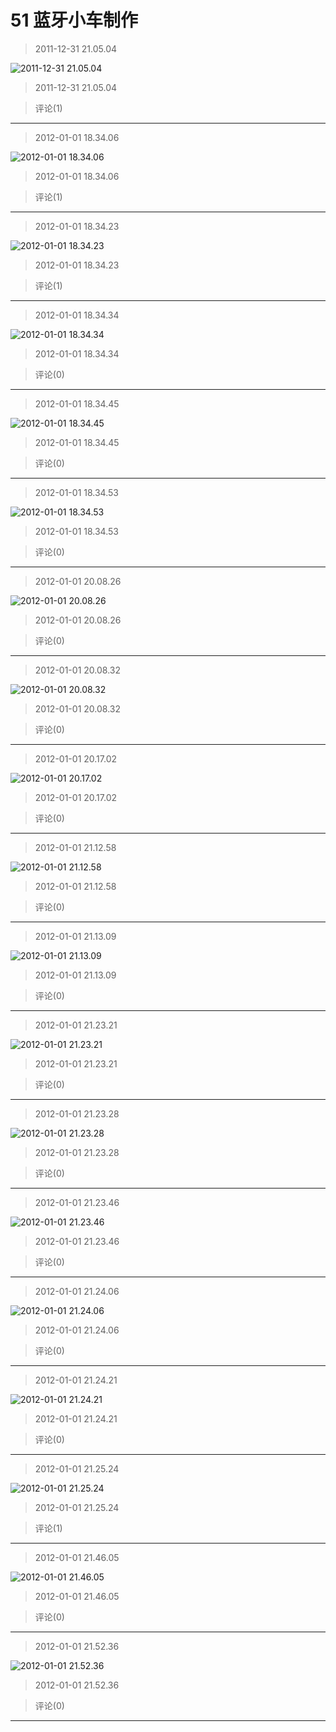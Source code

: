 # 51 蓝牙小车制作

> 2011-12-31 21.05.04

![2011-12-31 21.05.04](https://pan.4a1801.life:11443/d/public/Qzone/Albums/最爱/51蓝牙小车制作/01_2011-12-31_21.05.04_32A6167B.webp)

> 2011-12-31 21.05.04

> 评论(1)

---

> 2012-01-01 18.34.06

![2012-01-01 18.34.06](https://pan.4a1801.life:11443/d/public/Qzone/Albums/最爱/51蓝牙小车制作/02_2012-01-01_18.34.06_1C9E40B2.webp)

> 2012-01-01 18.34.06

> 评论(1)

---

> 2012-01-01 18.34.23

![2012-01-01 18.34.23](https://pan.4a1801.life:11443/d/public/Qzone/Albums/最爱/51蓝牙小车制作/03_2012-01-01_18.34.23_16589AB7.webp)

> 2012-01-01 18.34.23

> 评论(1)

---

> 2012-01-01 18.34.34

![2012-01-01 18.34.34](https://pan.4a1801.life:11443/d/public/Qzone/Albums/最爱/51蓝牙小车制作/04_2012-01-01_18.34.34_9B1D5DEB.webp)

> 2012-01-01 18.34.34

> 评论(0)

---

> 2012-01-01 18.34.45

![2012-01-01 18.34.45](https://pan.4a1801.life:11443/d/public/Qzone/Albums/最爱/51蓝牙小车制作/05_2012-01-01_18.34.45_ACD72F83.webp)

> 2012-01-01 18.34.45

> 评论(0)

---

> 2012-01-01 18.34.53

![2012-01-01 18.34.53](https://pan.4a1801.life:11443/d/public/Qzone/Albums/最爱/51蓝牙小车制作/06_2012-01-01_18.34.53_86643FD5.webp)

> 2012-01-01 18.34.53

> 评论(0)

---

> 2012-01-01 20.08.26

![2012-01-01 20.08.26](https://pan.4a1801.life:11443/d/public/Qzone/Albums/最爱/51蓝牙小车制作/07_2012-01-01_20.08.26_6AE4A7FA.webp)

> 2012-01-01 20.08.26

> 评论(0)

---

> 2012-01-01 20.08.32

![2012-01-01 20.08.32](https://pan.4a1801.life:11443/d/public/Qzone/Albums/最爱/51蓝牙小车制作/08_2012-01-01_20.08.32_8964F16E.webp)

> 2012-01-01 20.08.32

> 评论(0)

---

> 2012-01-01 20.17.02

![2012-01-01 20.17.02](https://pan.4a1801.life:11443/d/public/Qzone/Albums/最爱/51蓝牙小车制作/09_2012-01-01_20.17.02_8EAE1DBD.webp)

> 2012-01-01 20.17.02

> 评论(0)

---

> 2012-01-01 21.12.58

![2012-01-01 21.12.58](https://pan.4a1801.life:11443/d/public/Qzone/Albums/最爱/51蓝牙小车制作/10_2012-01-01_21.12.58_27517D3E.webp)

> 2012-01-01 21.12.58

> 评论(0)

---

> 2012-01-01 21.13.09

![2012-01-01 21.13.09](https://pan.4a1801.life:11443/d/public/Qzone/Albums/最爱/51蓝牙小车制作/11_2012-01-01_21.13.09_A1FD08E8.webp)

> 2012-01-01 21.13.09

> 评论(0)

---

> 2012-01-01 21.23.21

![2012-01-01 21.23.21](https://pan.4a1801.life:11443/d/public/Qzone/Albums/最爱/51蓝牙小车制作/12_2012-01-01_21.23.21_E0CC35F0.webp)

> 2012-01-01 21.23.21

> 评论(0)

---

> 2012-01-01 21.23.28

![2012-01-01 21.23.28](https://pan.4a1801.life:11443/d/public/Qzone/Albums/最爱/51蓝牙小车制作/13_2012-01-01_21.23.28_AF8C9761.webp)

> 2012-01-01 21.23.28

> 评论(0)

---

> 2012-01-01 21.23.46

![2012-01-01 21.23.46](https://pan.4a1801.life:11443/d/public/Qzone/Albums/最爱/51蓝牙小车制作/14_2012-01-01_21.23.46_FBAD8399.webp)

> 2012-01-01 21.23.46

> 评论(0)

---

> 2012-01-01 21.24.06

![2012-01-01 21.24.06](https://pan.4a1801.life:11443/d/public/Qzone/Albums/最爱/51蓝牙小车制作/15_2012-01-01_21.24.06_FE4A8524.webp)

> 2012-01-01 21.24.06

> 评论(0)

---

> 2012-01-01 21.24.21

![2012-01-01 21.24.21](https://pan.4a1801.life:11443/d/public/Qzone/Albums/最爱/51蓝牙小车制作/16_2012-01-01_21.24.21_18FD88EA.webp)

> 2012-01-01 21.24.21

> 评论(0)

---

> 2012-01-01 21.25.24

![2012-01-01 21.25.24](https://pan.4a1801.life:11443/d/public/Qzone/Albums/最爱/51蓝牙小车制作/17_2012-01-01_21.25.24_594CC683.webp)

> 2012-01-01 21.25.24

> 评论(1)

---

> 2012-01-01 21.46.05

![2012-01-01 21.46.05](https://pan.4a1801.life:11443/d/public/Qzone/Albums/最爱/51蓝牙小车制作/18_2012-01-01_21.46.05_77272B9A.webp)

> 2012-01-01 21.46.05

> 评论(0)

---

> 2012-01-01 21.52.36

![2012-01-01 21.52.36](https://pan.4a1801.life:11443/d/public/Qzone/Albums/最爱/51蓝牙小车制作/19_2012-01-01_21.52.36_54159101.webp)

> 2012-01-01 21.52.36

> 评论(0)

---
